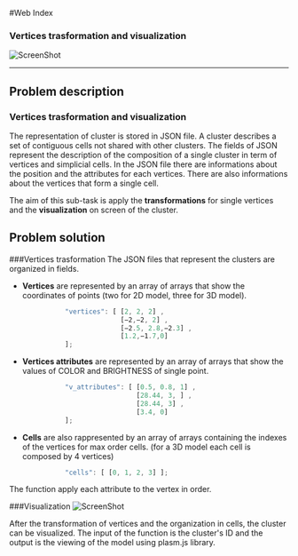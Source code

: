 #Web Index
### Vertices trasformation and visualization
![ScreenShot](https://raw.github.com/cvdlab-bio/webindex/cannaviccio_dev_branch/Cannaviccio/image.png)
- - -
## Problem description

### Vertices trasformation and visualization
The representation of cluster is stored in JSON file.
A cluster describes a set of contiguous cells not shared with other clusters.
The fields of JSON represent the description of the composition of a single cluster in term of vertices and simplicial cells.
In the JSON file there are informations about the position and the attributes for each vertices. There are also informations about the vertices that form a single cell.

The aim of this sub-task is apply the <b>transformations</b> for single vertices and the <b>visualization</b> on screen of the cluster.

## Problem solution

###Vertices trasformation
The JSON files that represent the clusters are organized in fields. 
- <b>Vertices</b> are represented by an array of arrays that show the coordinates of points (two for 2D model, three for 3D model).

```javascript 
              "vertices": [ [2, 2, 2] , 
                            [−2,−2, 2] , 
                            [−2.5, 2.8,−2.3] , 
                            [1.2,−1.7,0] 
              ];
```
- <b>Vertices attributes</b> are represented by an array of arrays that show the values of COLOR and BRIGHTNESS of single point.

```javascript
              "v_attributes": [ [0.5, 0.8, 1] ,
                                [28.44, 3, ] , 
                                [28.44, 3] , 
                                [3.4, 0] 
              ];             
```
- <b>Cells</b> are also rappresented by an array of arrays containing the indexes of the vertices for max order cells.
  (for a 3D model each cell is composed by 4 vertices)

```javascript
              "cells": [ [0, 1, 2, 3] ];
```

The function apply each attribute to the vertex in order.

###Visualization
![ScreenShot](https://raw.github.com/cvdlab-bio/webindex/cannaviccio_dev_branch/Cannaviccio/image2.png)

After the transformation of vertices and the organization in cells, the cluster can be visualized. The input of the function is the cluster's ID and the output is the viewing of the model using plasm.js library.



